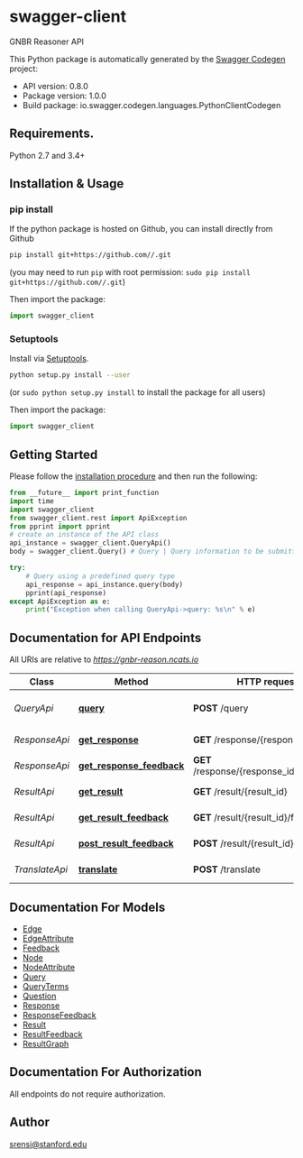 # swagger-client
GNBR Reasoner API

This Python package is automatically generated by the [Swagger Codegen](https://github.com/swagger-api/swagger-codegen) project:

- API version: 0.8.0
- Package version: 1.0.0
- Build package: io.swagger.codegen.languages.PythonClientCodegen

## Requirements.

Python 2.7 and 3.4+

## Installation & Usage
### pip install

If the python package is hosted on Github, you can install directly from Github

```sh
pip install git+https://github.com//.git
```
(you may need to run `pip` with root permission: `sudo pip install git+https://github.com//.git`)

Then import the package:
```python
import swagger_client 
```

### Setuptools

Install via [Setuptools](http://pypi.python.org/pypi/setuptools).

```sh
python setup.py install --user
```
(or `sudo python setup.py install` to install the package for all users)

Then import the package:
```python
import swagger_client
```

## Getting Started

Please follow the [installation procedure](#installation--usage) and then run the following:

```python
from __future__ import print_function
import time
import swagger_client
from swagger_client.rest import ApiException
from pprint import pprint
# create an instance of the API class
api_instance = swagger_client.QueryApi()
body = swagger_client.Query() # Query | Query information to be submitted

try:
    # Query using a predefined query type
    api_response = api_instance.query(body)
    pprint(api_response)
except ApiException as e:
    print("Exception when calling QueryApi->query: %s\n" % e)

```

## Documentation for API Endpoints

All URIs are relative to *https://gnbr-reason.ncats.io*

Class | Method | HTTP request | Description
------------ | ------------- | ------------- | -------------
*QueryApi* | [**query**](docs/QueryApi.md#query) | **POST** /query | Query using a predefined query type
*ResponseApi* | [**get_response**](docs/ResponseApi.md#get_response) | **GET** /response/{response_id} | Nonfunctional Endpoint
*ResponseApi* | [**get_response_feedback**](docs/ResponseApi.md#get_response_feedback) | **GET** /response/{response_id}/feedback | Nonfunctional Endpoint
*ResultApi* | [**get_result**](docs/ResultApi.md#get_result) | **GET** /result/{result_id} | Nonfunctional Endpoint
*ResultApi* | [**get_result_feedback**](docs/ResultApi.md#get_result_feedback) | **GET** /result/{result_id}/feedback | Nonfunctional Endpoint
*ResultApi* | [**post_result_feedback**](docs/ResultApi.md#post_result_feedback) | **POST** /result/{result_id}/feedback | Nonfunctional Endpoint
*TranslateApi* | [**translate**](docs/TranslateApi.md#translate) | **POST** /translate | Nonfunctional Endpoint


## Documentation For Models

 - [Edge](docs/Edge.md)
 - [EdgeAttribute](docs/EdgeAttribute.md)
 - [Feedback](docs/Feedback.md)
 - [Node](docs/Node.md)
 - [NodeAttribute](docs/NodeAttribute.md)
 - [Query](docs/Query.md)
 - [QueryTerms](docs/QueryTerms.md)
 - [Question](docs/Question.md)
 - [Response](docs/Response.md)
 - [ResponseFeedback](docs/ResponseFeedback.md)
 - [Result](docs/Result.md)
 - [ResultFeedback](docs/ResultFeedback.md)
 - [ResultGraph](docs/ResultGraph.md)


## Documentation For Authorization

 All endpoints do not require authorization.


## Author

srensi@stanford.edu

